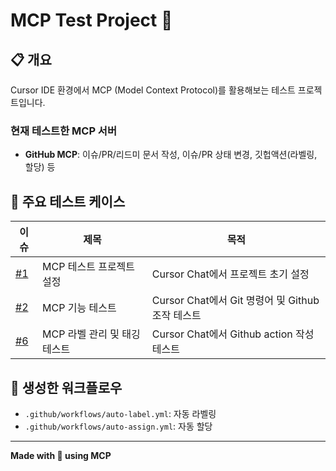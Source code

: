 # MCP Test Project 🚀

## 📋 개요

Cursor IDE 환경에서 MCP (Model Context Protocol)를 활용해보는 테스트 프로젝트입니다.

### 현재 테스트한 MCP 서버
- **GitHub MCP**: 이슈/PR/리드미 문서 작성, 이슈/PR 상태 변경, 깃헙액션(라벨링, 할당) 등

## 🧪 주요 테스트 케이스

| 이슈 | 제목 | 목적 | 
|------|------|------|
| [#1](https://github.com/dusunax/mcp-test/issues/1) | MCP 테스트 프로젝트 설정 | Cursor Chat에서 프로젝트 초기 설정 |
| [#2](https://github.com/dusunax/mcp-test/issues/2) | MCP 기능 테스트 | Cursor Chat에서 Git 명령어 및 Github 조작 테스트 |
| [#6](https://github.com/dusunax/mcp-test/issues/6) | MCP 라벨 관리 및 태깅 테스트 | Cursor Chat에서 Github action 작성 테스트 |

## 🔧 생성한 워크플로우

- `.github/workflows/auto-label.yml`: 자동 라벨링
- `.github/workflows/auto-assign.yml`: 자동 할당

---

**Made with 🍊 using MCP**
